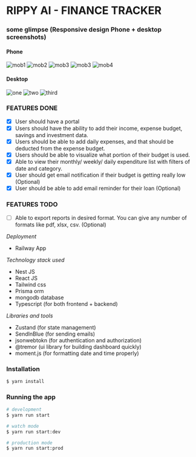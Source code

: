 # RIPPY AI - FINANCE TRACKER

### some glimpse (Responsive design Phone + desktop screenshots)

#### Phone

![mob1](https://github.com/ftr9/rippyai-financetracker/assets/60734475/67631bc7-b780-476b-a113-76333c2dd627)
![mob2](https://github.com/ftr9/rippyai-financetracker/assets/60734475/f559f920-ff95-4241-95e9-8086598568ed)
![mob3](https://github.com/ftr9/rippyai-financetracker/assets/60734475/46763184-881c-4ed9-972b-48c0af4d4a87)
![mob3](https://github.com/ftr9/rippyai-financetracker/assets/60734475/c4bfcd9d-5e8d-47c2-af23-dfe6abe26e67)
![mob4](https://github.com/ftr9/rippyai-financetracker/assets/60734475/db649472-8471-4ce3-ac75-1318baadc8d1)

#### Desktop

![one](https://github.com/ftr9/rippyai-financetracker/assets/60734475/b250e561-f950-4d23-9819-6f3b2d66c464)
![two](https://github.com/ftr9/rippyai-financetracker/assets/60734475/c8ec60bc-765b-42fe-ab4e-9865be191e4e)
![third](https://github.com/ftr9/rippyai-financetracker/assets/60734475/9ea0bdc6-f147-4a9b-9199-e2db0ac92018)

### FEATURES DONE

- [x] User should have a portal
- [x] Users should have the ability to add their income, expense budget, savings and investment data.
- [x] Users should be able to add daily expenses, and that should be deducted from the expense budget.
- [x] Users should be able to visualize what portion of their budget is used.
- [x] Able to view their monthly/ weekly/ daily expenditure list with filters of date and category.
- [x] User should get email notification if their budget is getting really low (Optional)
- [x] User should be able to add email reminder for their loan (Optional)

### FEATURES TODO

- [ ] Able to export reports in desired format. You can give any number of formats like pdf, xlsx, csv. (Optional)

_Deployment_

- Railway App

_Technology stack used_

- Nest JS
- React JS
- Tailwind css
- Prisma orm
- mongodb database
- Typescript (for both frontend + backend)

_Libraries and tools_

- Zustand (for state management)
- SendInBlue (for sending emails)
- jsonwebtokn (for authentication and authorization)
- @tremor (ui library for building dashboard quickly)
- moment.js (for formatting date and time properly)

### Installation

```bash
$ yarn install
```

### Running the app

```bash
# development
$ yarn run start

# watch mode
$ yarn run start:dev

# production mode
$ yarn run start:prod
```
